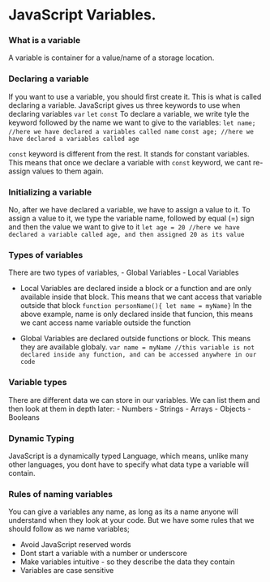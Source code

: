 # JavaScript Variables.

### What is a variable
A variable is container for a value/name of a storage location.

### Declaring a variable
If you want to use a variable, you should first create it. This is what is called declaring a variable. JavaScript gives us three keywords to use when declaring variables
        `var`
        `let`
        `const`
To declare a variable, we write tyle the keyword followed by the name we want to give to the variables:
    `let name; //here we have declared a variables called name`
    `const age; //here we have declared a variables called age`

`const` keyword is different from the rest. It stands for constant variables. This means that once we declare a variable with `const` keyword, we cant re-assign values to them again.

### Initializing a variable
No, after we have declared a variable, we have to assign a value to it. To assign a value to it, we type the variable name, followed by equal (=) sign and then the value we want to give to it
    `let age = 20 //here we have declared a variable called age, and then assigned 20 as its value`

### Types of variables
There are two types of variables,
    - Global Variables
    - Local Variables

 - Local Variables are declared inside a block or a function and are only available inside that block. This means that we cant access that variable outside that block
    `function personName(){ let name = myName}`
In the above example, name is only declared inside that funcion, this means we cant access name variable outside the function

 - Global Variables are declared outside functions or block. This means they are available globaly.
    `var name = myName //this variable is not declared inside any function, and can be accessed anywhere in our code`

### Variable types
There are different data we can store in our variables. We can list them and then look at them in depth later:
    - Numbers
    - Strings
    - Arrays
    - Objects
    - Booleans

### Dynamic Typing
JavaScript is a dynamically typed Language, which means, unlike many other languages, you dont have to specify what data type a variable will contain. 



### Rules of naming variables
You can give a variables any name, as long as its a name anyone will understand when they look at your code. But we have some rules that we should follow as we name variables;
 - Avoid JavaScript reserved words
 - Dont start a variable with a number or underscore
 - Make variables intuitive - so they describe the data they contain
 - Variables are case sensitive
